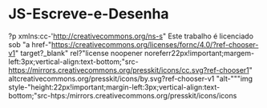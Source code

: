 # JS-Escreve-e-Desenha


?p xmlns:cc-'http://creativecommons.org/ns-s" Este trabalho é licenciado sob "a href-"https://creativecommons.org/licenses/fornc/4.0/?ref-chooser-v1" target?_blank" rel?"license noopener noreferr22px!important;margem-left:3px;vertical-align:text-bottom;"src-https://mirrors.creativecommons.org/presskit/icons/cc.svg?ref-chooser1" altcreativecommons.org/presskit/icons/by.svg?ref-chooser-v1 "alt-"""img style-"height:22px!important;margin-left:3px;vertical-align:text-bottom;"src-htps:/mirrors.creativecommons.org/presskit/icons/icons
